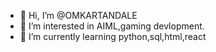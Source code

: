- 👋 Hi, I’m @OMKARTANDALE
- 👀 I’m interested in AIML,gaming devlopment.  
- 🌱 I’m currently learning python,sql,html,react


<!---
OMKARTANDALE/OMKARTANDALE is a ✨ special ✨ repository because its `README.md` (this file) appears on your GitHub profile.
You can click the Preview link to take a look at your changes.
--->
